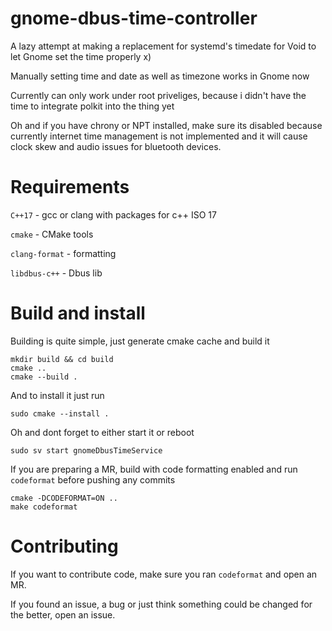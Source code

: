 # gnome-dbus-time-controller
A lazy attempt at making a replacement for systemd's timedate for Void to let Gnome set the time properly x) 

Manually setting time and date as well as timezone works in Gnome now

Currently can only work under root priveliges, because i didn't have the time to integrate polkit into the thing yet

Oh and if you have chrony or NPT installed, make sure its disabled because currently internet time management is not implemented and it will cause clock skew and audio issues for bluetooth devices.

# Requirements
`C++17` - gcc or clang with packages for c++ ISO 17

`cmake` - CMake tools

`clang-format` - formatting

`libdbus-c++` - Dbus lib

# Build and install
Building is quite simple, just generate cmake cache and build it
```
mkdir build && cd build
cmake ..
cmake --build .
```
And to install it just run
```
sudo cmake --install .
```
Oh and dont forget to either start it or reboot
```
sudo sv start gnomeDbusTimeService
```

If you are preparing a MR, build with code formatting enabled and run `codeformat` before pushing any commits
```
cmake -DCODEFORMAT=ON ..
make codeformat
```

# Contributing
If you want to contribute code, make sure you ran `codeformat` and open an MR.

If you found an issue, a bug or just think something could be changed for the better, open an issue.
